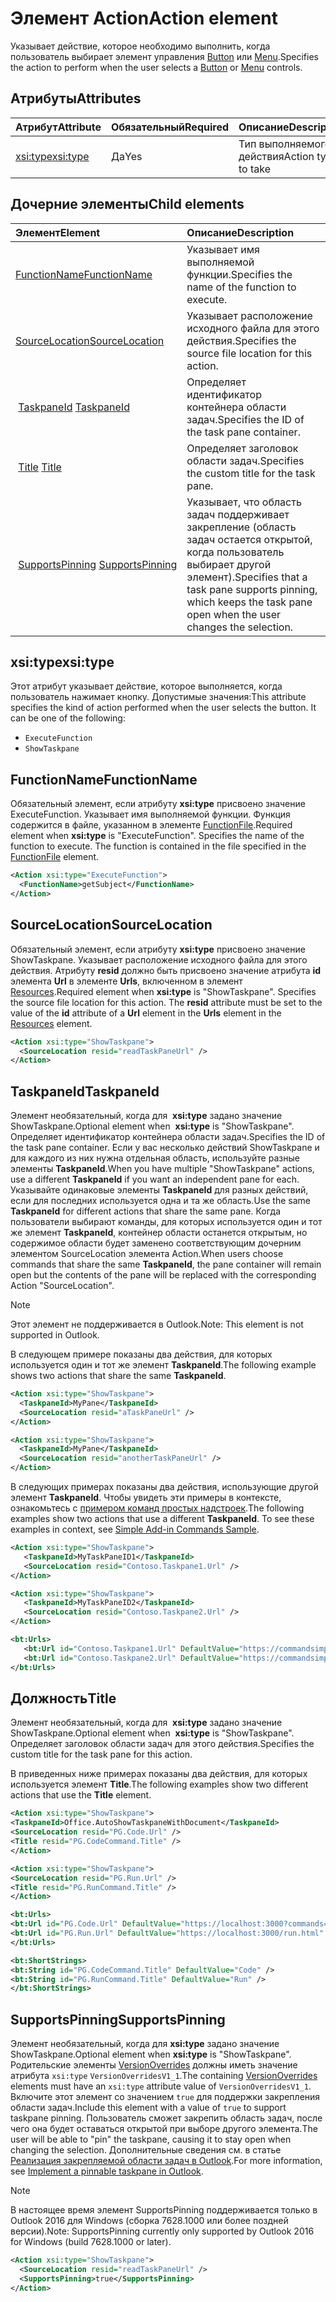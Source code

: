 # <a name="action-element"></a><span data-ttu-id="f9487-101">Элемент Action</span><span class="sxs-lookup"><span data-stu-id="f9487-101">Action element</span></span>

<span data-ttu-id="f9487-102">Указывает действие, которое необходимо выполнить, когда пользователь выбирает элемент управления [Button](control.md#button-control) или [Menu](control.md#menu-dropdown-button-controls).</span><span class="sxs-lookup"><span data-stu-id="f9487-102">Specifies the action to perform when the user selects a  [Button](control.md#button-control) or [Menu](control.md#menu-dropdown-button-controls) controls.</span></span>

## <a name="attributes"></a><span data-ttu-id="f9487-103">Атрибуты</span><span class="sxs-lookup"><span data-stu-id="f9487-103">Attributes</span></span>

|  <span data-ttu-id="f9487-104">Атрибут</span><span class="sxs-lookup"><span data-stu-id="f9487-104">Attribute</span></span>  |  <span data-ttu-id="f9487-105">Обязательный</span><span class="sxs-lookup"><span data-stu-id="f9487-105">Required</span></span>  |  <span data-ttu-id="f9487-106">Описание</span><span class="sxs-lookup"><span data-stu-id="f9487-106">Description</span></span>  |
|:-----|:-----|:-----|
|  [<span data-ttu-id="f9487-107">xsi:type</span><span class="sxs-lookup"><span data-stu-id="f9487-107">xsi:type</span></span>](#xsitype)  |  <span data-ttu-id="f9487-108">Да</span><span class="sxs-lookup"><span data-stu-id="f9487-108">Yes</span></span>  | <span data-ttu-id="f9487-109">Тип выполняемого действия</span><span class="sxs-lookup"><span data-stu-id="f9487-109">Action type to take</span></span>|

## <a name="child-elements"></a><span data-ttu-id="f9487-110">Дочерние элементы</span><span class="sxs-lookup"><span data-stu-id="f9487-110">Child elements</span></span>

|  <span data-ttu-id="f9487-111">Элемент</span><span class="sxs-lookup"><span data-stu-id="f9487-111">Element</span></span> |  <span data-ttu-id="f9487-112">Описание</span><span class="sxs-lookup"><span data-stu-id="f9487-112">Description</span></span>  |
|:-----|:-----|
|  [<span data-ttu-id="f9487-113">FunctionName</span><span class="sxs-lookup"><span data-stu-id="f9487-113">FunctionName</span></span>](#functionname) |    <span data-ttu-id="f9487-114">Указывает имя выполняемой функции.</span><span class="sxs-lookup"><span data-stu-id="f9487-114">Specifies the name of the function to execute.</span></span> |
|  [<span data-ttu-id="f9487-115">SourceLocation</span><span class="sxs-lookup"><span data-stu-id="f9487-115">SourceLocation</span></span>](#sourcelocation) |    <span data-ttu-id="f9487-116">Указывает расположение исходного файла для этого действия.</span><span class="sxs-lookup"><span data-stu-id="f9487-116">Specifies the source file location for this action.</span></span> |
| <span data-ttu-id="f9487-117"> [TaskpaneId](#taskpaneid)</span><span class="sxs-lookup"><span data-stu-id="f9487-117"> [TaskpaneId](#taskpaneid)</span></span> | <span data-ttu-id="f9487-118">Определяет идентификатор контейнера области задач.</span><span class="sxs-lookup"><span data-stu-id="f9487-118">Specifies the ID of the task pane container.</span></span>|
| <span data-ttu-id="f9487-119"> [Title](#title)</span><span class="sxs-lookup"><span data-stu-id="f9487-119"> [Title](#title)</span></span> | <span data-ttu-id="f9487-120">Определяет заголовок области задач.</span><span class="sxs-lookup"><span data-stu-id="f9487-120">Specifies the custom title for the task pane.</span></span>|
| <span data-ttu-id="f9487-121"> [SupportsPinning](#supportspinning)</span><span class="sxs-lookup"><span data-stu-id="f9487-121"> [SupportsPinning](#supportspinning)</span></span> | <span data-ttu-id="f9487-122">Указывает, что область задач поддерживает закрепление (область задач остается открытой, когда пользователь выбирает другой элемент).</span><span class="sxs-lookup"><span data-stu-id="f9487-122">Specifies that a task pane supports pinning, which keeps the task pane open when the user changes the selection.</span></span>|
  

## <a name="xsitype"></a><span data-ttu-id="f9487-123">xsi:type</span><span class="sxs-lookup"><span data-stu-id="f9487-123">xsi:type</span></span>

<span data-ttu-id="f9487-p101">Этот атрибут указывает действие, которое выполняется, когда пользователь нажимает кнопку. Допустимые значения:</span><span class="sxs-lookup"><span data-stu-id="f9487-p101">This attribute specifies the kind of action performed when the user selects the button. It can be one of the following:</span></span>

- `ExecuteFunction`
- `ShowTaskpane`

## <a name="functionname"></a><span data-ttu-id="f9487-126">FunctionName</span><span class="sxs-lookup"><span data-stu-id="f9487-126">FunctionName</span></span>

<span data-ttu-id="f9487-p102">Обязательный элемент, если атрибуту **xsi:type** присвоено значение ExecuteFunction. Указывает имя выполняемой функции. Функция содержится в файле, указанном в элементе [FunctionFile](functionfile.md).</span><span class="sxs-lookup"><span data-stu-id="f9487-p102">Required element when **xsi:type** is "ExecuteFunction". Specifies the name of the function to execute. The function is contained in the file specified in the [FunctionFile](functionfile.md) element.</span></span>

```xml
<Action xsi:type="ExecuteFunction">
  <FunctionName>getSubject</FunctionName>
</Action>
```

## <a name="sourcelocation"></a><span data-ttu-id="f9487-130">SourceLocation</span><span class="sxs-lookup"><span data-stu-id="f9487-130">SourceLocation</span></span>

<span data-ttu-id="f9487-p103">Обязательный элемент, если атрибуту **xsi:type** присвоено значение ShowTaskpane. Указывает расположение исходного файла для этого действия. Атрибуту **resid** должно быть присвоено значение атрибута **id** элемента **Url** в элементе **Urls**, включенном в элемент [Resources](resources.md).</span><span class="sxs-lookup"><span data-stu-id="f9487-p103">Required element when  **xsi:type** is "ShowTaskpane". Specifies the source file location for this action. The **resid** attribute must be set to the value of the **id** attribute of a **Url** element in the **Urls** element in the [Resources](resources.md) element.</span></span>

```xml
<Action xsi:type="ShowTaskpane">
  <SourceLocation resid="readTaskPaneUrl" />
</Action>
```  

## <a name="taskpaneid"></a><span data-ttu-id="f9487-134">TaskpaneId</span><span class="sxs-lookup"><span data-stu-id="f9487-134">TaskpaneId</span></span>

<span data-ttu-id="f9487-135">Элемент необязательный, когда для  **xsi:type** задано значение ShowTaskpane.</span><span class="sxs-lookup"><span data-stu-id="f9487-135">Optional element when  **xsi:type** is "ShowTaskpane".</span></span> <span data-ttu-id="f9487-136">Определяет идентификатор контейнера области задач.</span><span class="sxs-lookup"><span data-stu-id="f9487-136">Specifies the ID of the task pane container.</span></span> <span data-ttu-id="f9487-137">Если у вас несколько действий ShowTaskpane и для каждого из них нужна отдельная область, используйте разные элементы **TaskpaneId**.</span><span class="sxs-lookup"><span data-stu-id="f9487-137">When you have multiple "ShowTaskpane" actions, use a different **TaskpaneId** if you want an independent pane for each.</span></span> <span data-ttu-id="f9487-138">Указывайте одинаковые элементы **TaskpaneId** для разных действий, если для последних используется одна и та же область.</span><span class="sxs-lookup"><span data-stu-id="f9487-138">Use the same **TaskpaneId** for  different actions that share the same pane.</span></span> <span data-ttu-id="f9487-139">Когда пользователи выбирают команды, для которых используется один и тот же элемент **TaskpaneId**, контейнер области останется открытым, но содержимое области будет заменено соответствующим дочерним элементом SourceLocation элемента Action.</span><span class="sxs-lookup"><span data-stu-id="f9487-139">When users choose commands that share the same **TaskpaneId**, the pane container will remain open but the contents of the pane will be replaced with the corresponding Action "SourceLocation".</span></span>

> [!NOTE]
> <span data-ttu-id="f9487-140">Этот элемент не поддерживается в Outlook.</span><span class="sxs-lookup"><span data-stu-id="f9487-140">Note: This element is not supported in Outlook.</span></span>

<span data-ttu-id="f9487-141">В следующем примере показаны два действия, для которых используется один и тот же элемент **TaskpaneId**.</span><span class="sxs-lookup"><span data-stu-id="f9487-141">The following example shows two actions that share the same **TaskpaneId**.</span></span>

```xml
<Action xsi:type="ShowTaskpane">
  <TaskpaneId>MyPane</TaskpaneId>
  <SourceLocation resid="aTaskPaneUrl" />
</Action>

<Action xsi:type="ShowTaskpane">
  <TaskpaneId>MyPane</TaskpaneId>
  <SourceLocation resid="anotherTaskPaneUrl" />
</Action>
```  

<span data-ttu-id="f9487-p105">В следующих примерах показаны два действия, использующие другой элемент **TaskpaneId**. Чтобы увидеть эти примеры в контексте, ознакомьтесь с [примером команд простых надстроек](https://github.com/OfficeDev/Office-Add-in-Commands-Samples/blob/master/Simple/Manifest/SimpleAddin.xml).</span><span class="sxs-lookup"><span data-stu-id="f9487-p105">The following examples show two actions that use a different **TaskpaneId**. To see these examples in context, see [Simple Add-in Commands Sample](https://github.com/OfficeDev/Office-Add-in-Commands-Samples/blob/master/Simple/Manifest/SimpleAddin.xml).</span></span>

```xml
<Action xsi:type="ShowTaskpane">
   <TaskpaneId>MyTaskPaneID1</TaskpaneId>
   <SourceLocation resid="Contoso.Taskpane1.Url" />
</Action>

<Action xsi:type="ShowTaskpane">
   <TaskpaneId>MyTaskPaneID2</TaskpaneId>
   <SourceLocation resid="Contoso.Taskpane2.Url" />
</Action>
```  

```xml
<bt:Urls>
   <bt:Url id="Contoso.Taskpane1.Url" DefaultValue="https://commandsimple.azurewebsites.net/Taskpane.html" />
   <bt:Url id="Contoso.Taskpane2.Url" DefaultValue="https://commandsimple.azurewebsites.net/Taskpane2.html" />
</bt:Urls>
```  

## <a name="title"></a><span data-ttu-id="f9487-144">Должность</span><span class="sxs-lookup"><span data-stu-id="f9487-144">Title</span></span>

<span data-ttu-id="f9487-145">Элемент необязательный, когда для  **xsi:type** задано значение ShowTaskpane.</span><span class="sxs-lookup"><span data-stu-id="f9487-145">Optional element when  **xsi:type** is "ShowTaskpane".</span></span> <span data-ttu-id="f9487-146">Определяет заголовок области задач для этого действия.</span><span class="sxs-lookup"><span data-stu-id="f9487-146">Specifies the custom title for the task pane for this action.</span></span>

<span data-ttu-id="f9487-147">В приведенных ниже примерах показаны два действия, для которых используется элемент **Title**.</span><span class="sxs-lookup"><span data-stu-id="f9487-147">The following examples show two different actions that use the **Title** element.</span></span>

```xml
<Action xsi:type="ShowTaskpane">
<TaskpaneId>Office.AutoShowTaskpaneWithDocument</TaskpaneId>
<SourceLocation resid="PG.Code.Url" />
<Title resid="PG.CodeCommand.Title" />
</Action>
```

```xml
<Action xsi:type="ShowTaskpane">
<SourceLocation resid="PG.Run.Url" />
<Title resid="PG.RunCommand.Title" />
</Action>
```

```xml
<bt:Urls>
<bt:Url id="PG.Code.Url" DefaultValue="https://localhost:3000?commands=1" />
<bt:Url id="PG.Run.Url" DefaultValue="https://localhost:3000/run.html" />
</bt:Urls>
```

```xml
<bt:ShortStrings>
<bt:String id="PG.CodeCommand.Title" DefaultValue="Code" />
<bt:String id="PG.RunCommand.Title" DefaultValue="Run" />
</bt:ShortStrings>
```

## <a name="supportspinning"></a><span data-ttu-id="f9487-148">SupportsPinning</span><span class="sxs-lookup"><span data-stu-id="f9487-148">SupportsPinning</span></span>

<span data-ttu-id="f9487-149">Элемент необязательный, когда для **xsi:type** задано значение ShowTaskpane.</span><span class="sxs-lookup"><span data-stu-id="f9487-149">Optional element when **xsi:type** is "ShowTaskpane".</span></span> <span data-ttu-id="f9487-150">Родительские элементы [VersionOverrides](versionoverrides.md) должны иметь значение атрибута `xsi:type` `VersionOverridesV1_1`.</span><span class="sxs-lookup"><span data-stu-id="f9487-150">The containing [VersionOverrides](versionoverrides.md) elements must have an `xsi:type` attribute value of `VersionOverridesV1_1`.</span></span> <span data-ttu-id="f9487-151">Включите этот элемент со значением `true` для поддержки закрепления области задач.</span><span class="sxs-lookup"><span data-stu-id="f9487-151">Include this element with a value of `true` to support taskpane pinning.</span></span> <span data-ttu-id="f9487-152">Пользователь сможет закрепить область задач, после чего она будет оставаться открытой при выборе другого элемента.</span><span class="sxs-lookup"><span data-stu-id="f9487-152">The user will be able to "pin" the taskpane, causing it to stay open when changing the selection.</span></span> <span data-ttu-id="f9487-153">Дополнительные сведения см. в статье [Реализация закрепляемой области задач в Outlook](https://docs.microsoft.com/outlook/add-ins/pinnable-taskpane).</span><span class="sxs-lookup"><span data-stu-id="f9487-153">For more information, see [Implement a pinnable taskpane in Outlook](https://docs.microsoft.com/outlook/add-ins/pinnable-taskpane).</span></span>

> [!NOTE]
> <span data-ttu-id="f9487-154">В настоящее время элемент SupportsPinning поддерживается только в Outlook 2016 для Windows (сборка 7628.1000 или более поздней версии).</span><span class="sxs-lookup"><span data-stu-id="f9487-154">Note: SupportsPinning currently only supported by Outlook 2016 for Windows (build 7628.1000 or later).</span></span>

```xml
<Action xsi:type="ShowTaskpane">
  <SourceLocation resid="readTaskPaneUrl" />
  <SupportsPinning>true</SupportsPinning>
</Action>
```
